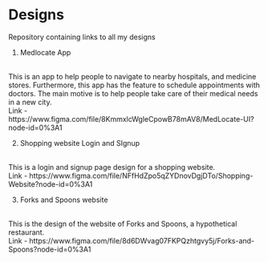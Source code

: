 # Designs
Repository containing links to all my designs

1. Medlocate App
<br>
This is an app to help people to navigate to nearby hospitals, and medicine stores. Furthermore, this app has the feature to schedule appointments with doctors. The main motive is to help people take care of their medical needs in a new city.
<br>
Link - https://www.figma.com/file/8KmmxlcWgleCpowB78mAV8/MedLocate-UI?node-id=0%3A1

2. Shopping website Login and SIgnup
<br>
This is a login and signup page design for a shopping website.
<br>
Link - https://www.figma.com/file/NFfHdZpo5qZYDnovDgjDTo/Shopping-Website?node-id=0%3A1

3. Forks and Spoons website
<br>
This is the design of the website of Forks and Spoons, a hypothetical restaurant. 
<br>
Link - https://www.figma.com/file/8d6DWvag07FKPQzhtgvy5j/Forks-and-Spoons?node-id=0%3A1